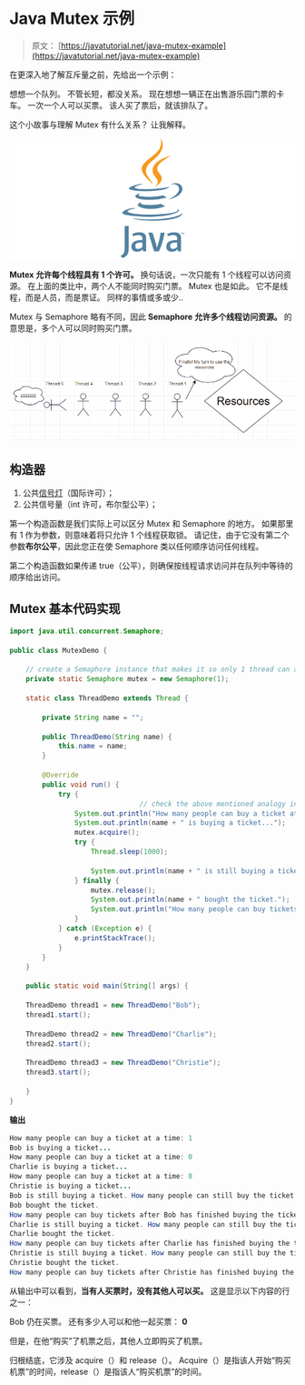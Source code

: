 # Java Mutex 示例

> 原文： [https://javatutorial.net/java-mutex-example](https://javatutorial.net/java-mutex-example)

在更深入地了解互斥量之前，先给出一个示例：

想想一个队列。 不管长短，都没关系。 现在想想一辆正在出售游乐园门票的卡车。 一次一个人可以买票。 该人买了票后，就该排队了。

这个小故事与理解 Mutex 有什么关系？ 让我解释。

![java-featured-image](img/e0db051dedc1179e7424b6d998a6a772.jpg)

**Mutex 允许每个线程具有 1 个许可。** 换句话说，一次只能有 1 个线程可以访问资源。 在上面的类比中，两个人不能同时购买门票。 Mutex 也是如此。 它不是线程，而是人员，而是票证。 同样的事情或多或少..

Mutex 与 Semaphore 略有不同，因此 **Semaphore 允许多个线程访问资源。** 的意思是，多个人可以同时购买门票。

![Mutex java example thread](img/66ac23d82b34151f8831186826308565.jpg)

## 构造器

1.  公共[信号灯](https://javatutorial.net/java-semaphore-example)（国际许可）；
2.  公共信号量（int 许可，布尔型公平）；

第一个构造函数是我们实际上可以区分 Mutex 和 Semaphore 的地方。 如果那里有 1 作为参数，则意味着将只允许 1 个线程获取锁。 请记住，由于它没有第二个参数**布尔公平**，因此您正在使 Semaphore 类以任何顺序访问任何线程。

第二个构造函数如果传递 true（公平），则确保按线程请求访问并在队列中等待的顺序给出访问。

## **Mutex 基本代码实现**

```java
import java.util.concurrent.Semaphore;

public class MutexDemo {

    // create a Semaphore instance that makes it so only 1 thread can access resource at a time
    private static Semaphore mutex = new Semaphore(1);

    static class ThreadDemo extends Thread {

		private String name = "";

		public ThreadDemo(String name) {
		    this.name = name;
		}

		@Override
		public void run() {
		    try {
                                // check the above mentioned analogy in the article for reference
				System.out.println("How many people can buy a ticket at a time: " + mutex.availablePermits());
				System.out.println(name + " is buying a ticket..."); 
				mutex.acquire();
				try {
					Thread.sleep(1000);

					System.out.println(name + " is still buying a ticket. How many people can still buy the ticket alongside him: " + mutex.availablePermits());
				} finally {
					mutex.release();
					System.out.println(name + " bought the ticket.");
					System.out.println("How many people can buy tickets after " + name + " has finished buying the ticket: " + mutex.availablePermits());
				}
		    } catch (Exception e) {
		    	e.printStackTrace();
		    }
		}
    }

    public static void main(String[] args) {

	ThreadDemo thread1 = new ThreadDemo("Bob");
	thread1.start();

	ThreadDemo thread2 = new ThreadDemo("Charlie");
	thread2.start();

	ThreadDemo thread3 = new ThreadDemo("Christie");
	thread3.start();

    }
}
```

**输出**

```java
How many people can buy a ticket at a time: 1
Bob is buying a ticket...
How many people can buy a ticket at a time: 0
Charlie is buying a ticket...
How many people can buy a ticket at a time: 0
Christie is buying a ticket...
Bob is still buying a ticket. How many people can still buy the ticket alongside him: 0
Bob bought the ticket.
How many people can buy tickets after Bob has finished buying the ticket: 1
Charlie is still buying a ticket. How many people can still buy the ticket alongside him: 0
Charlie bought the ticket.
How many people can buy tickets after Charlie has finished buying the ticket: 1
Christie is still buying a ticket. How many people can still buy the ticket alongside him: 0
Christie bought the ticket.
How many people can buy tickets after Christie has finished buying the ticket: 1
```

从输出中可以看到，**当有人买票时，没有其他人可以买。** 这是显示以下内容的行之一：

Bob 仍在买票。 还有多少人可以和他一起买票： **0**

但是，在他“购买”了机票之后，其他人立即购买了机票。

归根结底，它涉及 acquire（）和 release（）。 Acquire（）是指该人开始“购买机票”的时间，release（）是指该人“购买机票”的时间。